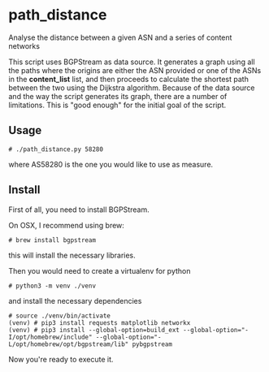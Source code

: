 # path_distance
Analyse the distance between a given ASN and a series of content networks

This script uses BGPStream as data source.  It generates a graph using all the paths where the origins are either the ASN provided or one of the ASNs in the __content_list__ list, and then proceeds to calculate the shortest path between the two using the Dijkstra algorithm.
Because of the data source and the way the script generates its graph, there are a number of limitations.  This is "good enough" for the initial goal of the script.

## Usage

```shell
# ./path_distance.py 58280
```

where AS58280 is the one you would like to use as measure.

## Install

First of all, you need to install BGPStream.

On OSX, I recommend using brew:

```shell
# brew install bgpstream
```

this will install the necessary libraries.

Then you would need to create a virtualenv for python

```shell
# python3 -m venv ./venv
```

and install the necessary dependencies

```shell
# source ./venv/bin/activate
(venv) # pip3 install requests matplotlib networkx
(venv) # pip3 install --global-option=build_ext --global-option="-I/opt/homebrew/include" --global-option="-L/opt/homebrew/opt/bgpstream/lib" pybgpstream
```

Now you're ready to execute it.

